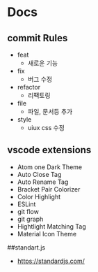 # Docs

## commit Rules

* feat
  * 새로운 기능
* fix
  * 버그 수정
* refactor
  * 리팩토링
* file
  * 파일, 문서등 추가
* style
  * uiux css 수정

## vscode extensions

* Atom one Dark Theme
* Auto Close Tag
* Auto Rename Tag
* Bracket Pair Colorizer
* Color Highlight
* ESLint
* git flow
* git graph
* Hightlight Matching Tag
* Material Icon Theme

##standart.js

* https://standardjs.com/

